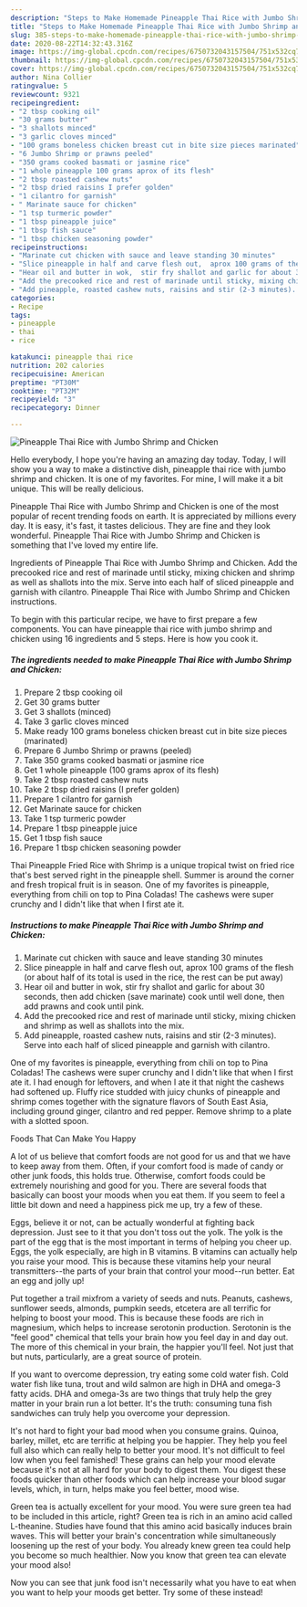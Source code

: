 ```yaml
---
description: "Steps to Make Homemade Pineapple Thai Rice with Jumbo Shrimp and Chicken"
title: "Steps to Make Homemade Pineapple Thai Rice with Jumbo Shrimp and Chicken"
slug: 385-steps-to-make-homemade-pineapple-thai-rice-with-jumbo-shrimp-and-chicken
date: 2020-08-22T14:32:43.316Z
image: https://img-global.cpcdn.com/recipes/6750732043157504/751x532cq70/pineapple-thai-rice-with-jumbo-shrimp-and-chicken-recipe-main-photo.jpg
thumbnail: https://img-global.cpcdn.com/recipes/6750732043157504/751x532cq70/pineapple-thai-rice-with-jumbo-shrimp-and-chicken-recipe-main-photo.jpg
cover: https://img-global.cpcdn.com/recipes/6750732043157504/751x532cq70/pineapple-thai-rice-with-jumbo-shrimp-and-chicken-recipe-main-photo.jpg
author: Nina Collier
ratingvalue: 5
reviewcount: 9321
recipeingredient:
- "2 tbsp cooking oil"
- "30 grams butter"
- "3 shallots minced"
- "3 garlic cloves minced"
- "100 grams boneless chicken breast cut in bite size pieces marinated"
- "6 Jumbo Shrimp or prawns peeled"
- "350 grams cooked basmati or jasmine rice"
- "1 whole pineapple 100 grams aprox of its flesh"
- "2 tbsp roasted cashew nuts"
- "2 tbsp dried raisins I prefer golden"
- "1 cilantro for garnish"
- " Marinate sauce for chicken"
- "1 tsp turmeric powder"
- "1 tbsp pineapple juice"
- "1 tbsp fish sauce"
- "1 tbsp chicken seasoning powder"
recipeinstructions:
- "Marinate cut chicken with sauce and leave standing 30 minutes"
- "Slice pineapple in half and carve flesh out,  aprox 100 grams of the flesh (or about half of its total is used in the rice, the rest can be put away)"
- "Hear oil and butter in wok,  stir fry shallot and garlic for about 30 seconds,  then add chicken (save marinate) cook until well done,  then add prawns and cook until pink."
- "Add the precooked rice and rest of marinade until sticky, mixing chicken and shrimp as well as shallots into the mix."
- "Add pineapple, roasted cashew nuts, raisins and stir (2-3 minutes). Serve into each half of sliced pineapple and garnish with cilantro."
categories:
- Recipe
tags:
- pineapple
- thai
- rice

katakunci: pineapple thai rice 
nutrition: 202 calories
recipecuisine: American
preptime: "PT30M"
cooktime: "PT32M"
recipeyield: "3"
recipecategory: Dinner

---
```



![Pineapple Thai Rice with Jumbo Shrimp and Chicken](https://img-global.cpcdn.com/recipes/6750732043157504/751x532cq70/pineapple-thai-rice-with-jumbo-shrimp-and-chicken-recipe-main-photo.jpg)

Hello everybody, I hope you're having an amazing day today. Today, I will show you a way to make a distinctive dish, pineapple thai rice with jumbo shrimp and chicken. It is one of my favorites. For mine, I will make it a bit unique. This will be really delicious.

Pineapple Thai Rice with Jumbo Shrimp and Chicken is one of the most popular of recent trending foods on earth. It is appreciated by millions every day. It is easy, it's fast, it tastes delicious. They are fine and they look wonderful. Pineapple Thai Rice with Jumbo Shrimp and Chicken is something that I've loved my entire life.

Ingredients of Pineapple Thai Rice with Jumbo Shrimp and Chicken. Add the precooked rice and rest of marinade until sticky, mixing chicken and shrimp as well as shallots into the mix. Serve into each half of sliced pineapple and garnish with cilantro. Pineapple Thai Rice with Jumbo Shrimp and Chicken instructions.


To begin with this particular recipe, we have to first prepare a few components. You can have pineapple thai rice with jumbo shrimp and chicken using 16 ingredients and 5 steps. Here is how you cook it.

<!--inarticleads1-->

##### The ingredients needed to make Pineapple Thai Rice with Jumbo Shrimp and Chicken:

1. Prepare 2 tbsp cooking oil
1. Get 30 grams butter
1. Get 3 shallots (minced)
1. Take 3 garlic cloves minced
1. Make ready 100 grams boneless chicken breast cut in bite size pieces (marinated)
1. Prepare 6 Jumbo Shrimp or prawns (peeled)
1. Take 350 grams cooked basmati or jasmine rice
1. Get 1 whole pineapple (100 grams aprox of its flesh)
1. Take 2 tbsp roasted cashew nuts
1. Take 2 tbsp dried raisins (I prefer golden)
1. Prepare 1 cilantro for garnish
1. Get  Marinate sauce for chicken
1. Take 1 tsp turmeric powder
1. Prepare 1 tbsp pineapple juice
1. Get 1 tbsp fish sauce
1. Prepare 1 tbsp chicken seasoning powder


Thai Pineapple Fried Rice with Shrimp is a unique tropical twist on fried rice that&#39;s best served right in the pineapple shell. Summer is around the corner and fresh tropical fruit is in season. One of my favorites is pineapple, everything from chili on top to Pina Coladas! The cashews were super crunchy and I didn&#39;t like that when I first ate it. 

<!--inarticleads2-->

##### Instructions to make Pineapple Thai Rice with Jumbo Shrimp and Chicken:

1. Marinate cut chicken with sauce and leave standing 30 minutes
1. Slice pineapple in half and carve flesh out,  aprox 100 grams of the flesh (or about half of its total is used in the rice, the rest can be put away)
1. Hear oil and butter in wok,  stir fry shallot and garlic for about 30 seconds,  then add chicken (save marinate) cook until well done,  then add prawns and cook until pink.
1. Add the precooked rice and rest of marinade until sticky, mixing chicken and shrimp as well as shallots into the mix.
1. Add pineapple, roasted cashew nuts, raisins and stir (2-3 minutes). Serve into each half of sliced pineapple and garnish with cilantro.


One of my favorites is pineapple, everything from chili on top to Pina Coladas! The cashews were super crunchy and I didn&#39;t like that when I first ate it. I had enough for leftovers, and when I ate it that night the cashews had softened up. Fluffy rice studded with juicy chunks of pineapple and shrimp comes together with the signature flavors of South East Asia, including ground ginger, cilantro and red pepper. Remove shrimp to a plate with a slotted spoon. 

Foods That Can Make You Happy


A lot of us believe that comfort foods are not good for us and that we have to keep away from them. Often, if your comfort food is made of candy or other junk foods, this holds true. Otherwise, comfort foods could be extremely nourishing and good for you. There are several foods that basically can boost your moods when you eat them. If you seem to feel a little bit down and need a happiness pick me up, try a few of these.

Eggs, believe it or not, can be actually wonderful at fighting back depression. Just see to it that you don't toss out the yolk. The yolk is the part of the egg that is the most important in terms of helping you cheer up. Eggs, the yolk especially, are high in B vitamins. B vitamins can actually help you raise your mood. This is because these vitamins help your neural transmitters--the parts of your brain that control your mood--run better. Eat an egg and jolly up!

Put together a trail mixfrom a variety of seeds and nuts. Peanuts, cashews, sunflower seeds, almonds, pumpkin seeds, etcetera are all terrific for helping to boost your mood. This is because these foods are rich in magnesium, which helps to increase serotonin production. Serotonin is the "feel good" chemical that tells your brain how you feel day in and day out. The more of this chemical in your brain, the happier you'll feel. Not just that but nuts, particularly, are a great source of protein.

If you want to overcome depression, try eating some cold water fish. Cold water fish like tuna, trout and wild salmon are high in DHA and omega-3 fatty acids. DHA and omega-3s are two things that truly help the grey matter in your brain run a lot better. It's the truth: consuming tuna fish sandwiches can truly help you overcome your depression. 

It's not hard to fight your bad mood when you consume grains. Quinoa, barley, millet, etc are terrific at helping you be happier. They help you feel full also which can really help to better your mood. It's not difficult to feel low when you feel famished! These grains can help your mood elevate because it's not at all hard for your body to digest them. You digest these foods quicker than other foods which can help increase your blood sugar levels, which, in turn, helps make you feel better, mood wise.

Green tea is actually excellent for your mood. You were sure green tea had to be included in this article, right? Green tea is rich in an amino acid called L-theanine. Studies have found that this amino acid basically induces brain waves. This will better your brain's concentration while simultaneously loosening up the rest of your body. You already knew green tea could help you become so much healthier. Now you know that green tea can elevate your mood also!

Now you can see that junk food isn't necessarily what you have to eat when you want to help your moods get better. Try some of these instead!

